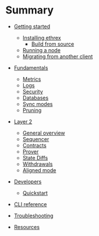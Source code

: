 # Summary

- [Getting started]()
  - [Installing ethrex]()
    - [Build from source]()
  - [Running a node]()
  - [Migrating from another client]()

- [Fundamentals]()
  - [Metrics]()
  - [Logs]()
  - [Security]()
  - [Databases]()
  - [Sync modes]()
  - [Pruning]()

- [Layer 2](./l2/README.md)
  - [General overview](./l2/overview.md)
  - [Sequencer](./l2/sequencer.md)
  - [Contracts](./l2/contracts.md)
  - [Prover](./l2/prover.md)
  - [State Diffs](./l2/state_diffs.md)
  - [Withdrawals](./l2/withdrawals.md)
  - [Aligned mode](./l2/aligned_mode.md)

- [Developers](./developers/README.md)
  - [Quickstart](./developers/quickstart.md)

- [CLI reference]()
- [Troubleshooting]()
- [Resources]()
